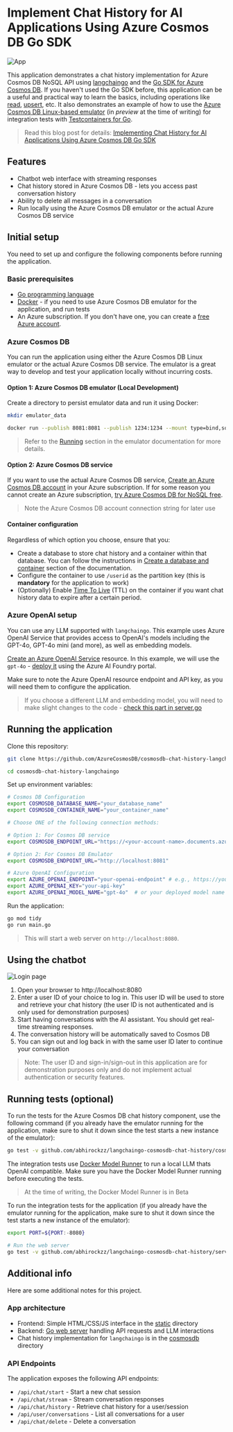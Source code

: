 # Implement Chat History for AI Applications Using Azure Cosmos DB Go SDK

![App](images/app.png)

This application demonstrates a chat history implementation for Azure Cosmos DB NoSQL API using [langchaingo](https://github.com/tmc/langchaingo) and the [Go SDK for Azure Cosmos DB](https://learn.microsoft.com/en-us/azure/cosmos-db/nosql/sdk-go). If you haven't used the Go SDK before, this application can be a useful and practical way to learn the basics, including operations like [read](https://pkg.go.dev/github.com/Azure/azure-sdk-for-go/sdk/data/azcosmos#ContainerClient.ReadItem), [upsert](https://pkg.go.dev/github.com/Azure/azure-sdk-for-go/sdk/data/azcosmos#ContainerClient.UpsertItem), etc. It also demonstrates an example of how to use the [Azure Cosmos DB Linux-based emulator](https://learn.microsoft.com/en-us/azure/cosmos-db/emulator-linux) (in *preview* at the time of writing) for integration tests with [Testcontainers for Go](https://golang.testcontainers.org/).

> Read this blog post for details: [Implementing Chat History for AI Applications Using Azure Cosmos DB Go SDK](https://devblogs.microsoft.com/cosmosdb/implementing-chat-history-for-ai-applications-using-azure-cosmos-db-go-sdk)

## Features

- Chatbot web interface with streaming responses
- Chat history stored in Azure Cosmos DB - lets you access past conversation history
- Ability to delete all messages in a conversation
- Run locally using the Azure Cosmos DB emulator or the actual Azure Cosmos DB service

## Initial setup

You need to set up and configure the following components before running the application.

### Basic prerequisites

- [Go programming language](https://go.dev/doc/install)
- [Docker](https://docs.docker.com/engine/install/) - if you need to use Azure Cosmos DB emulator for the application, and run tests
- An Azure subscription. If you don't have one, you can create a [free Azure account](https://azure.microsoft.com/en-us/free/).

### Azure Cosmos DB

You can run the application using either the Azure Cosmos DB Linux emulator or the actual Azure Cosmos DB service. The emulator is a great way to develop and test your application locally without incurring costs.

#### Option 1: Azure Cosmos DB emulator (Local Development)

Create a directory to persist emulator data and run it using Docker:

```bash
mkdir emulator_data

docker run --publish 8081:8081 --publish 1234:1234 --mount type=bind,source=./emulator_data,target=/data mcr.microsoft.com/cosmosdb/linux/azure-cosmos-emulator:vnext-preview
```

> Refer to the [Running](https://learn.microsoft.com/en-us/azure/cosmos-db/emulator-linux#running) section in the emulator documentation for more details.

#### Option 2: Azure Cosmos DB service

If you want to use the actual Azure Cosmos DB service, [Create an Azure Cosmos DB account](https://learn.microsoft.com/en-us/azure/cosmos-db/nosql/how-to-create-account?tabs=azure-portal#create-an-account) in your Azure subscription. If for some reason you cannot create an Azure subscription, [try Azure Cosmos DB for NoSQL free](https://cosmos.azure.com/try/).

> Note the Azure Cosmos DB account connection string for later use

#### Container configuration

Regardless of which option you choose, ensure that you:

- Create a database to store chat history and a container within that database. You can follow the instructions in [Create a database and container](https://learn.microsoft.com/en-us/azure/cosmos-db/nosql/quickstart-portal#create-a-database-and-container) section of the documentation.
- Configure the container to use `/userid` as the partition key (this is **mandatory** for the application to work)
- (Optionally) Enable [Time To Live](https://learn.microsoft.com/en-us/azure/cosmos-db/nosql/time-to-live) (TTL) on the container if you want chat history data to expire after a certain period.

### Azure OpenAI setup

You can use any LLM supported with `langchaingo`. This example uses Azure OpenAI Service that provides access to OpenAI's models including the GPT-4o, GPT-4o mini (and more), as well as embedding models.

[Create an Azure OpenAI Service](https://learn.microsoft.com/en-us/azure/ai-services/openai/how-to/create-resource?pivots=web-portal#create-a-resource) resource.  In this example, we will use the `gpt-4o` - [deploy it](https://learn.microsoft.com/en-us/azure/ai-services/openai/how-to/create-resource?pivots=web-portal#deploy-a-model) using the Azure AI Foundry portal.

Make sure to note the Azure OpenAI resource endpoint and API key, as you will need them to configure the application.

> If you choose a different LLM and embedding model, you will need to make slight changes to the code - [check this part in server.go](https://github.com/AzureCosmosDB/cosmosdb-chat-history-langchaingo/blob/main/server/server.go#L90)

## Running the application

Clone this repository:

```bash
git clone https://github.com/AzureCosmosDB/cosmosdb-chat-history-langchaingo

cd cosmosdb-chat-history-langchaingo
```

Set up environment variables:

```bash
# Cosmos DB Configuration
export COSMOSDB_DATABASE_NAME="your_database_name"
export COSMOSDB_CONTAINER_NAME="your_container_name"

# Choose ONE of the following connection methods:

# Option 1: For Cosmos DB service
export COSMOSDB_ENDPOINT_URL="https://<your-account-name>.documents.azure.com:443/"

# Option 2: For Cosmos DB Emulator
export COSMOSDB_ENDPOINT_URL="http://localhost:8081"

# Azure OpenAI Configuration
export AZURE_OPENAI_ENDPOINT="your-openai-endpoint" # e.g., https://your-resource-name.openai.azure.com/
export AZURE_OPENAI_KEY="your-api-key"
export AZURE_OPENAI_MODEL_NAME="gpt-4o"  # or your deployed model name
```

Run the application:

```bash
go mod tidy
go run main.go
```

> This will start a web server on `http://localhost:8080`.

## Using the chatbot

![Login page](images/login.png)

1. Open your browser to http://localhost:8080
2. Enter a user ID of your choice to log in. This user ID will be used to store and retrieve your chat history (the user ID is not authenticated and is only used for demonstration purposes)
3. Start having conversations with the AI assistant. You should get real-time streaming responses.
4. The conversation history will be automatically saved to Cosmos DB
5. You can sign out and log back in with the same user ID later to continue your conversation

> Note: The user ID and sign-in/sign-out in this application are for demonstration purposes only and do not implement actual authentication or security features.

## Running tests (optional)

To run the tests for the Azure Cosmos DB chat history component, use the following command (if you already have the emulator running for the application, make sure to shut it down since the test starts a new instance of the emulator):

```bash
go test -v github.com/abhirockzz/langchaingo-cosmosdb-chat-history/cosmosdb
```

The integration tests use [Docker Model Runner](https://docs.docker.com/ai/model-runner/) to run a local LLM thats OpenAI compatible. Make sure you have the Docker Model Runner running before executing the tests.

> At the time of writing, the Docker Model Runner is in Beta

To run the integration tests for the application (if you already have the emulator running for the application, make sure to shut it down since the test starts a new instance of the emulator):

```bash
export PORT=${PORT:-8080}

# Run the web server
go test -v github.com/abhirockzz/langchaingo-cosmosdb-chat-history/server
```

## Additional info

Here are some additional notes for this project.

### App architecture

- Frontend: Simple HTML/CSS/JS interface in the [static](./static) directory
- Backend: [Go web server](./server/) handling API requests and LLM interactions
- Chat history implementation for `langchaingo` is in the [cosmosdb](./cosmosdb/) directory

### API Endpoints

The application exposes the following API endpoints:

- `/api/chat/start` - Start a new chat session
- `/api/chat/stream` - Stream conversation responses
- `/api/chat/history` - Retrieve chat history for a user/session
- `/api/user/conversations` - List all conversations for a user
- `/api/chat/delete` - Delete a conversation
